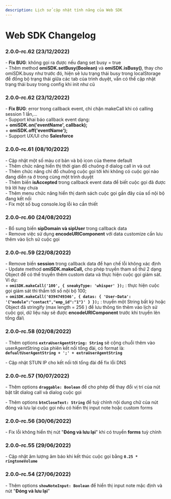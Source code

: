 ```yaml
---
description: Lịch sử cập nhật tính năng của Web SDK
---
```


# Web SDK Changelog

### 2.0.0-rc.62 (23/12/2022)

\- **Fix BUG**: không gọi ra được nếu đang set busy = true\
\- Thêm method **omiSDK.setBusy(Boolean)** và **omiSDK.isBusy()**, thay cho omiSDK.busy như trước đó, hiện sẽ lưu trạng thái busy trong localStorage để đồng bộ trạng thái giữa các tab của trình duyệt, vẫn có thể cập nhật trạng thái busy trong config khi init như cũ



### 2.0.0-rc.62 (23/12/2022)

\- **Fix BUG**: error trong callback event, chỉ chặn makeCall khi có calling session 1 lần,...\
\- Support khai báo callback event dạng:\
&#x20; \+ **omiSDK.on('eventName', callback);**\
&#x20; \+ **omiSDK.off('eventName');**\
\- Support UX/UI cho **Salesforce**



### 2.0.0-rc.61 (08/10/2022)

\- Cập nhật một số màu cơ bản và bộ icon của theme default\
\- Thêm chức năng hiển thị thời gian đổ chuông ở dialog call in và out\
\- Thêm chức năng chỉ đổ chuông cuộc gọi tới khi không có cuộc gọi nào đang diễn ra ở trong cùng một trình duyệt\
\- Thêm biến **isAccepted** trong callback event data để biết cuộc gọi đã được trả lời hay chưa\
\- Thêm menu chức năng hiển thị danh sách cuộc gọi gần đây của số nội bộ đang kết nối\
\- Fix một số bug console.log lỗi ko cần thiết



### 2.0.0-rc.60 (24/08/2022)

\- Bổ sung biến **sipDomain và sipUser** trong callback data\
\- Remove việc sử dụng **encodeURIComponent** với data customize cần lưu thêm vào lịch sử cuộc gọi



### 2.0.0-rc.59 (22/08/2022)

\- Remove biến **session** trong callback data để hạn chế lỗi không xác định\
\- Update method **omiSDK.makeCall,** cho phép truyền tham số thứ 2 dạng Object để có thể truyền thêm custom data và thực hiện cuộc gọi giám sát.\
&#x20;Ví dụ: \
&#x20;\+ **`omiSDK.makeCall('100', { sneakyType: 'whisper' });`** : thực hiện cuộc gọi giám sát thì thầm tới số nội bộ 100;\
&#x20;\+ **`omiSDK.makeCall('0394749346', { datas: { 'User-Data': '{"module":"contact","emp_id":"1"}' } });`** : truyền một String bất kỳ hoặc Object đã stringify (max length = 256 ) để lưu thông tin thêm vào lịch sử cuộc gọi, dữ liệu này sẽ được **encodeURIComponent** trước khi truyền lên tổng đài\


### 2.0.0-rc.58 (02/08/2022)

\- Thêm options **`extraUserAgentString: String`** sẽ cộng chuỗi thêm vào userAgentString của phiên kết nối tổng đài, có format là: \
**`defualtUserAgentString + ';' + extraUserAgentString`**

\- Cập nhật STUN IP cho kết nối tới tổng đài để fix lỗi DNS



### 2.0.0-rc.57 (10/07/2022)

\- Thêm options **`draggable: Boolean`** để cho phép để thay đổi vị trí của nút bật tắt dialog call và dialog cuộc gọi

\- Thêm options **`btnCloseText: String`** để tuỳ chỉnh nội dung chữ của nút đóng và lưu lại cuộc gọi nếu có hiển thị input note hoặc custom forms



### 2.0.0-rc.56 (30/06/2022)

\- Fix lỗi không hiển thị nút "**Đóng và lưu lại**" khi có truyền **forms** tuỳ chỉnh



### 2.0.0-rc.55 (29/06/2022)

\- Cập nhật âm lượng âm báo khi kết thúc cuộc gọi bằng **`0.25 * ringtoneVolume`**



### 2.0.0-rc.54 (27/06/2022)

\- Thêm options **`showNoteInput: Boolean`** để hiển thị input note mặc định và nút "**Đóng và lưu lại**"

